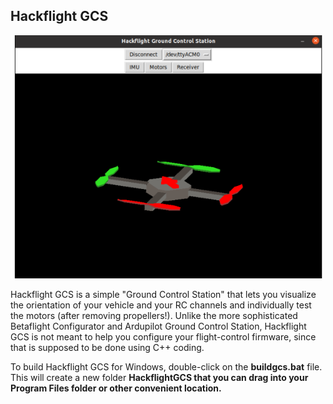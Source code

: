 ## Hackflight GCS

<img src="gcs2.png" width=500>

Hackflight GCS is a simple "Ground Control Station" that lets you visualize the
orientation of your vehicle and your RC channels and individually test the
motors (after removing propellers!). Unlike the more sophisticated 
Betaflight Configurator and Ardupilot Ground Control Station, Hackflight
GCS is not meant to help you configure your flight-control firmware, since
that is supposed to be done using C++ coding.

To build Hackflight GCS for Windows, double-click on the <b>buildgcs.bat</b>
file.  This will create a new folder <b>HackflightGCS<b> that you can drag
into your <b>Program Files</b> folder or other convenient location.




